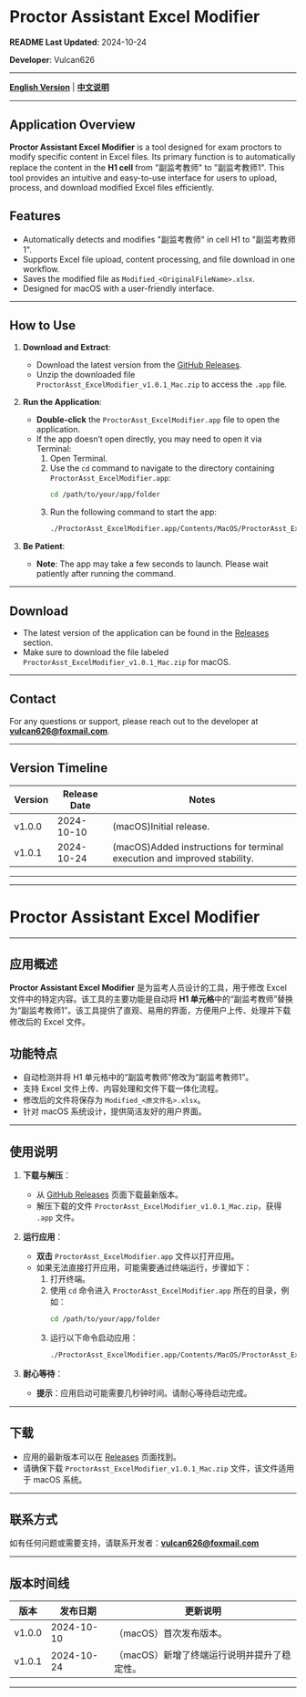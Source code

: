 # Proctor Assistant Excel Modifier

**README Last Updated**: 2024-10-24

**Developer**: Vulcan626


---

**[English Version](#application-overview)** | **[中文说明](#应用概述)**

---

## Application Overview

**Proctor Assistant Excel Modifier** is a tool designed for exam proctors to modify specific content in Excel files. Its primary function is to automatically replace the content in the **H1 cell** from "副监考教师" to "副监考教师1". This tool provides an intuitive and easy-to-use interface for users to upload, process, and download modified Excel files efficiently.

## Features

- Automatically detects and modifies "副监考教师" in cell H1 to "副监考教师1".
- Supports Excel file upload, content processing, and file download in one workflow.
- Saves the modified file as `Modified_<OriginalFileName>.xlsx`.
- Designed for macOS with a user-friendly interface.

---

## How to Use

1. **Download and Extract**:
   - Download the latest version from the [GitHub Releases](https://github.com/your-repo-url/releases).
   - Unzip the downloaded file `ProctorAsst_ExcelModifier_v1.0.1_Mac.zip` to access the `.app` file.

2. **Run the Application**:
   - **Double-click** the `ProctorAsst_ExcelModifier.app` file to open the application. 
   - If the app doesn’t open directly, you may need to open it via Terminal:
     1. Open Terminal.
     2. Use the `cd` command to navigate to the directory containing `ProctorAsst_ExcelModifier.app`:
        ```bash
        cd /path/to/your/app/folder
        ```
     3. Run the following command to start the app:
        ```bash
        ./ProctorAsst_ExcelModifier.app/Contents/MacOS/ProctorAsst_ExcelModifier
        ```
   
3. **Be Patient**:
   - **Note**: The app may take a few seconds to launch. Please wait patiently after running the command.

---

## Download

- The latest version of the application can be found in the [Releases](https://github.com/Vulcan626/PA_ExcelModifier_Tool/releases/tag/v1.0.1_macOS) section.
- Make sure to download the file labeled `ProctorAsst_ExcelModifier_v1.0.1_Mac.zip` for macOS.

---

## Contact

For any questions or support, please reach out to the developer at **vulcan626@foxmail.com**.

---

## Version Timeline

| Version | Release Date   | Notes                        |
| ------- | -------------- | ---------------------------- |
| v1.0.0  | 2024-10-10     | (macOS)Initial release.             |
| v1.0.1  | 2024-10-24     | (macOS)Added instructions for terminal execution and improved stability. |

---

---

# Proctor Assistant Excel Modifier


---

## 应用概述

**Proctor Assistant Excel Modifier** 是为监考人员设计的工具，用于修改 Excel 文件中的特定内容。该工具的主要功能是自动将 **H1 单元格**中的“副监考教师”替换为“副监考教师1”。该工具提供了直观、易用的界面，方便用户上传、处理并下载修改后的 Excel 文件。

## 功能特点

- 自动检测并将 H1 单元格中的“副监考教师”修改为“副监考教师1”。
- 支持 Excel 文件上传、内容处理和文件下载一体化流程。
- 修改后的文件将保存为 `Modified_<原文件名>.xlsx`。
- 针对 macOS 系统设计，提供简洁友好的用户界面。

---

## 使用说明

1. **下载与解压**：
   - 从 [GitHub Releases](https://github.com/Vulcan626/PA_ExcelModifier_Tool/releases/tag/v1.0.1_macOS) 页面下载最新版本。
   - 解压下载的文件 `ProctorAsst_ExcelModifier_v1.0.1_Mac.zip`，获得 `.app` 文件。

2. **运行应用**：
   - **双击** `ProctorAsst_ExcelModifier.app` 文件以打开应用。
   - 如果无法直接打开应用，可能需要通过终端运行，步骤如下：
     1. 打开终端。
     2. 使用 `cd` 命令进入 `ProctorAsst_ExcelModifier.app` 所在的目录，例如：
        ```bash
        cd /path/to/your/app/folder
        ```
     3. 运行以下命令启动应用：
        ```bash
        ./ProctorAsst_ExcelModifier.app/Contents/MacOS/ProctorAsst_ExcelModifier
        ```

3. **耐心等待**：
   - **提示**：应用启动可能需要几秒钟时间。请耐心等待启动完成。

---

## 下载

- 应用的最新版本可以在 [Releases](https://github.com/Vulcan626/PA_ExcelModifier_Tool/releases/tag/v1.0.1_macOS) 页面找到。
- 请确保下载 `ProctorAsst_ExcelModifier_v1.0.1_Mac.zip` 文件，该文件适用于 macOS 系统。

---

## 联系方式

如有任何问题或需要支持，请联系开发者：**vulcan626@foxmail.com**

---

## 版本时间线

| 版本    | 发布日期         | 更新说明                                      |
| ------- | ---------------- | --------------------------------------------- |
| v1.0.0  | 2024-10-10       | （macOS）首次发布版本。                       |
| v1.0.1  | 2024-10-24       | （macOS）新增了终端运行说明并提升了稳定性。    |

---


